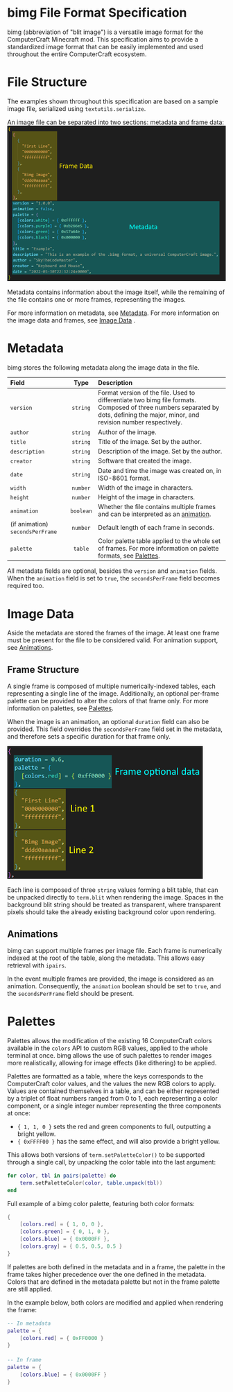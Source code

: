 # bimg File Format Specification
bimg (abbreviation of "blit image") is a versatile image format for the ComputerCraft Minecraft mod.
This specification aims to provide a standardized image format that can be easily implemented and used throughout the entire ComputerCraft ecosystem.

# File Structure
The examples shown throughout this specification are based on a sample image file, serialized using `textutils.serialize`.

An image file can be separated into two sections: metadata and frame data:
![Format overview](images/file-structure.png?raw=true)

Metadata contains information about the image itself, while the remaining of the file contains one or more frames, representing the images.

For more information on metadata, see [Metadata](#metadata). For more information on the image data and frames, see [Image Data](#image-data)
.
# Metadata
bimg stores the following metadata along the image data in the file.

| Field | Type | Description |
|:--|:-:|:--|
| `version` | `string` | Format version of the file. Used to differentiate two bimg file formats. Composed of three numbers separated by dots, defining the major, minor, and revision number respectively. |
| `author` | `string` | Author of the image. |
| `title` | `string` | Title of the image. Set by the author.
| `description` | `string` | Description of the image. Set by the author. |
| `creator` | `string` | Software that created the image. |
| `date` | `string` | Date and time the image was created on, in ISO-8601 format. |
| `width` | `number` | Width of the image in characters. |
| `height` | `number` | Height of the image in characters. |
| `animation` | `boolean` | Whether the file contains multiple frames and can be interpreted as an [animation](#animations).
| (if animation) `secondsPerFrame` | `number` | Default length of each frame in seconds.
| `palette` | `table` | Color palette table applied to the whole set of frames. For more information on palette formats, see [Palettes](#palettes).

All metadata fields are optional, besides the `version` and `animation` fields. When the `animation` field is set to `true`, the `secondsPerFrame` field becomes required too.

# Image Data
Aside the metadata are stored the frames of the image. At least one frame must be present for the file to be considered valid.
For animation support, see [Animations](#animations).

## Frame Structure
A single frame is composed of multiple numerically-indexed tables, each representing a single line of the image.
Additionally, an optional per-frame palette can be provided to alter the colors of that frame only. For more information on palettes, see [Palettes](#palettes).

When the image is an animation, an optional `duration` field can also be provided. This field overrides the `secondsPerFrame` field set in the metadata, and therefore sets a specific duration for that frame only.

![Frame Data](images/frame-structure.png)

Each line is composed of three `string` values forming a blit table, that can be unpacked directly to `term.blit` when rendering the image. Spaces in the background blit string should be treated as transparent, where transparent pixels should take the already existing background color upon rendering.

## Animations
bimg can support multiple frames per image file. Each frame is numerically indexed at the root of the table, along the metadata. This allows easy retrieval with `ipairs`.

In the event multiple frames are provided, the image is considered as an animation. Consequently, the `animation` boolean should be set to `true`, and the `secondsPerFrame` field should be present.

# Palettes
Palettes allows the modification of the existing 16 ComputerCraft colors available in the `colors` API to custom RGB values, applied to the whole terminal at once.
bimg allows the use of such palettes to render images more realistically, allowing for image effects (like dithering) to be applied.

Palettes are formatted as a table, where the keys corresponds to the ComputerCraft color values, and the values the new RGB colors to apply.
Values are contained themselves in a table, and can be either represented by a triplet of float numbers ranged from 0 to 1, each representing a color component, or a single integer number representing the three components at once:
 - `{ 1, 1, 0 }` sets the red and green components to full, outputting a bright yellow.
 - `{ 0xFFFF00 }` has the same effect, and will also provide a bright yellow.

This allows both versions of `term.setPaletteColor()` to be supported through a single call, by unpacking the color table into the last argument:
```lua
for color, tbl in pairs(palette) do
    term.setPaletteColor(color, table.unpack(tbl))
end
```

Full example of a bimg color palette, featuring both color formats:
```lua
{
    [colors.red] = { 1, 0, 0 },
    [colors.green] = { 0, 1, 0 },
    [colors.blue] = { 0x0000FF },
    [colors.gray] = { 0.5, 0.5, 0.5 }
}
```

If palettes are both defined in the metadata and in a frame, the palette in the frame takes higher precedence over the one defined in the metadata. Colors that are defined in the metadata palette but not in the frame palette are still applied.

In the example below, both colors are modified and applied when rendering the frame:
```lua
-- In metadata
palette = {
    [colors.red] = { 0xFF0000 }
}

-- In frame
palette = {
    [colors.blue] = { 0x0000FF }
}
```